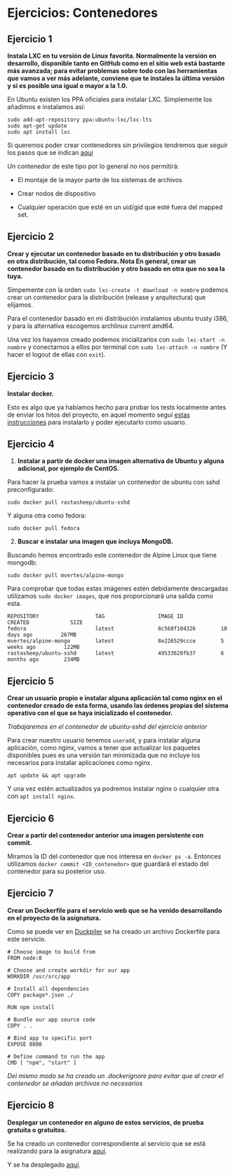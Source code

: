 # Ejercicios: Contenedores


## Ejercicio 1

**Instala LXC en tu versión de Linux favorita. Normalmente la versión
en desarrollo, disponible tanto en GitHub como en el sitio web está
bastante más avanzada; para evitar problemas sobre todo con las
herramientas que vamos a ver más adelante, conviene que te instales la
última versión y si es posible una igual o mayor a la 1.0.**

En Ubuntu existen los PPA oficiales para instalar LXC. Simplemente los
añadimos e instalamos así:

```
sudo add-apt-repository ppa:ubuntu-lxc/lxc-lts
sudo apt-get update
sudo apt install lxc
```

Si queremos poder crear contenedores sin privilegios tendremos que
seguir los pasos que se
indican
[aquí](https://linuxcontainers.org/lxc/getting-started/#creating-unprivileged-containers-as-a-user) 

Un contenedor de este tipo por lo general no nos permitirá:

* El montaje de la mayor parte de los sistemas de archivos

* Crear nodos de dispositivo

* Cualquier operación que esté en un uid/gid que esté fuera del mapped
  set.
  

## Ejercicio 2

**Crear y ejecutar un contenedor basado en tu distribución y otro
basado en otra distribución, tal como Fedora. Nota En general, crear
un contenedor basado en tu distribución y otro basado en otra que no
sea la tuya.** 

Simpemente con la orden  `sudo lxc-create -t download -n nombre`
podemos crear un contenedor para la distribución (release y
arquitectura) que elijamos.

Para el contenedor basado en mi distribución instalamos ubuntu trusty
i386, y para la alternativa escogemos archlinux current amd64.

Una vez los hayamos creado podemos inicializarlos con `sudo lxc-start
-n nombre` y conectarnos a ellos por terminal con `sudo lxc-attach -n
nombre` (Y hacer el logout de ellas con `exit`).




## Ejercicio 3

**Instalar docker.**

Esto es algo que ya habíamos hecho para probar los tests localmente
antes de enviar los hitos del proyecto, en aquel momento
seguí
[estas instrucciones](https://www.digitalocean.com/community/tutorials/how-to-install-and-use-docker-on-ubuntu-16-04) para
instalarlo y poder ejecutarlo como usuario.


## Ejercicio 4

1. **Instalar a partir de docker una imagen alternativa de Ubuntu y
   alguna adicional, por ejemplo de CentOS.** 

Para hacer la prueba vamos a instalar un contenedor de ubuntu con sshd
preconfigurado:

```sudo docker pull rastasheep/ubuntu-sshd```

Y alguna otra como fedora:

```sudo docker pull fedora```


2.  **Buscar e instalar una imagen que incluya MongoDB.**

Buscando hemos encontrado este contenedor de Alpine Linux que tiene
mongodb:

```sudo docker pull mvertes/alpine-mongo```

Para comprobar que todas estas imágenes estén debidamente descargadas
utilizamos `sudo docker images`, que nos proporcionará una salida como
esta.

```
REPOSITORY                  TAG                 IMAGE ID            CREATED             SIZE
fedora                      latest              8c568f104326        10 days ago         267MB
mvertes/alpine-mongo        latest              8e226529ccce        5 weeks ago         122MB
rastasheep/ubuntu-sshd      latest              49533628fb37        6 months ago        234MB
```



## Ejercicio 5

**Crear un usuario propio e instalar alguna aplicación tal como nginx
en el contenedor creado de esta forma, usando las órdenes propias del
sistema operativo con el que se haya inicializado el contenedor.** 

*Trabajaremos en el contenedor de ubuntu-sshd del ejercicio anterior*

Para crear nuestro usuario tenemos `useradd`, y para instalar alguna
aplicación, como nginx, vamos a tener que actualizar los paquetes
disponibles pues es una versión tan minimizada que no incluye los
necesarios para instalar aplicaciones como nginx.

```apt update && apt upgrade```

Y una vez estén actualizados ya podremos instalar nginx o cualquier
otra con `apt install nginx`.


## Ejercicio 6

**Crear a partir del contenedor anterior una imagen persistente con
commit.**

Miramos la ID del contenedor que nos interesa en `docker ps
-a`. Entonces utilizamos `docker commit <ID_contenedor>` que guardará
el estado del contenedor para su posterior uso.



## Ejercicio 7

**Crear un Dockerfile para el servicio web que se ha venido
desarrollando en el proyecto de la asignatura.** 

Como se puede ver
en [Duckpiler](https://github.com/jojelupipa/Duckpiler) se ha creado
un archivo Dockerfile para este servicio.

```
# Choose image to build from
FROM node:8

# Choose and create workdir for our app
WORKDIR /usr/src/app

# Install all dependencies
COPY package*.json ./

RUN npm install

# Bundle our app source code
COPY . .

# Bind app to specific port
EXPOSE 8080

# Define command to run the app
CMD [ "npm", "start" ]

```

*Del mismo modo se ha creado un .dockerignore para evitar que al crear
el contenedor se añadan archivos no necesarios*


## Ejercicio 8

**Desplegar un contenedor en alguno de estos servicios, de prueba
gratuita o gratuitos.**

Se ha creado un contenedor correspondiente al servicio que se está
realizando para la asignatura [aquí](https://hub.docker.com/r/jojelupipa/duckpiler/).

Y se ha desplegado [aquí](https://duckpiler-hinlulcolf.now.sh/).
